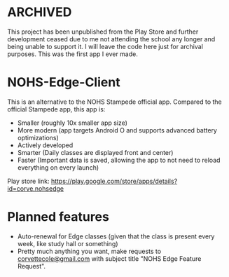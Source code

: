 # ARCHIVED
This project has been unpublished from the Play Store and further development ceased due to me not attending the school any longer and being unable to support it. I will leave the code here just for archival purposes. This was the first app I ever made.


# NOHS-Edge-Client
This is an alternative to the NOHS Stampede official app.
Compared to the official Stampede app, this app is:
- Smaller (roughly 10x smaller app size)
- More modern (app targets Android O and supports advanced battery optimizations)
- Actively developed
- Smarter (Daily classes are displayed front and center)
- Faster (Important data is saved, allowing the app to not need to reload everything on every launch)

Play store link: https://play.google.com/store/apps/details?id=corve.nohsedge

# Planned features
- Auto-renewal for Edge classes (given that the class is present every week, like study hall or something)
- Pretty much anything you want, make requests to corvettecole@gmail.com with subject title "NOHS Edge Feature Request".
